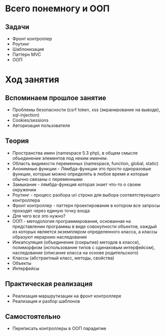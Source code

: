# Всего понемногу и ООП

## Задачи

* Фронт контроллер
* Роутинг
* Шаблонизация
* Паттерн MVC
* ООП

# Ход занятия

## Вспоминаем прошлое занятие

* Проблемы безопасности (csrf token, xss (экранирование на выводе), sql-injection)
* Cookies/sessions
* Авторизация пользователя

## Теория

* Пространства имен (namespace 5.3 php), в общем смысле объединение элементов под неким именем.
* Область видимости переменных (namespace, function, global, static)
* Анонимные функции - Лямбда-функции это просто одноразовые функции, которые можно определять в любое время и которые обычно связаны с переменными
* Замыкание - лямбда-функция которая знает что-то о своем окружении
* Роутинг - процесс разбора uri cтроки для выбора соответствующего контроллера
* Фронт контроллер - паттерн проектирования в котором все запросы проходят через единую точку входа
* Для чего все это нужно?
* ООП - методология программирования, основанная на представлении программы в виде совокупности объектов, каждый из которых является экземпляром определенного класса, а классы образуют иерархию наследования
* Инкапсуляция (объединение (сокрытие) методов в классе), полиморфизм (использование типов с одинаковым интерфейсом), наследование (описание класса на основе родительского)
* Классы (абстрактный класс, методы, свойства)
* Объекты
* Интерфейсы

## Практическая реализация

* Реализация маршрутизации на фронт контроллере
* Реализация и разбор шаблонов

## Самостоятельно

* Переписать контроллеры в ООП парадигме